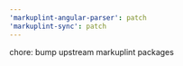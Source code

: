 ```yaml
---
'markuplint-angular-parser': patch
'markuplint-sync': patch
---
```


chore: bump upstream markuplint packages
